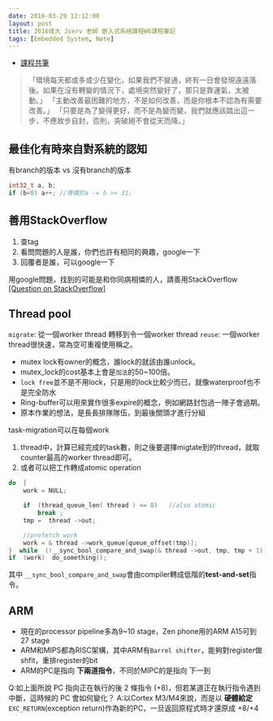 ```yaml
---
date: 2016-03-29 12:12:00
layout: post
title: 2016成大 Jserv 老師 嵌入式系統課程W6課程筆記
tags: [Embedded System, Note]
---
```


* [課程共筆](https://embedded2016.hackpad.com/Mar-29-2016--VJmq0R0ILi6)

> 「環境每天都或多或少在變化，如果我們不變通，終有一日會發現遠遠落後。如果在沒有轉變的情況下，處境突然變好了，那只是靠運氣，太被動。」
> 「主動改善最困難的地方，不是如何改善，而是你根本不認為有需要改善。」
> 「只要是為了變得更好，而不是為變而變，我們就應該踏出這一步，不應故步自封，否則，突破絕不會從天而降。」

<!--more-->

## 最佳化有時來自對系統的認知

有branch的版本 vs 沒有branch的版本
``` c
int32_t a, b;
if (b<0) a++; //等價於a -= b >> 31;
```

## 善用StackOverflow
1. 查tag
2. 看問問題的人是誰，你們也許有相同的興趣，google一下
3. 回覆者是誰，可以google一下

用google問題，找到的可能是和你同病相憐的人，請善用StackOverflow
[[Question on StackOverflow]](http://stackoverflow.com/questions/6297428/existing-threadpool-c-implementation)

## Thread pool
`migrate`: 從一個worker thread 轉移到令一個worker thread
`reuse`: 一個worker thread很快速，常為空可重複使用稱之。
* mutex lock有owner的概念，誰lock的就該由誰unlock。
* mutex_lock的cost基本上會是`加法`的50~100倍。
* `lock free`並不是不用lock，只是用的lock比較少而已，就像waterproof也不是完全防水
* Ring-buffer可以用來實作很多expire的概念，例如網路封包過一陣子會過期。
* 原本作業的想法，是長長排隊隊伍，到最後關頭才進行分組

task-migration可以在每個work
1. thread中，計算已經完成的task數，則之後要選擇migtate到的thread，就取counter最高的worker thread即可。
2. 或者可以把工作轉成atomic operation


``` c
do  {  
    work = NULL;  

    if  (thread_queue_len( thread ) <= 0)   //also atomic  
        break ;  
    tmp =  thread ->out;  

    //prefetch work  
    work = & thread ->work_queue[queue_offset(tmp)];  
}  while  (!__sync_bool_compare_and_swap(& thread ->out, tmp, tmp + 1));  
if  (work)  do_something();
```

其中 `__sync_bool_compare_and_swap`會由compiler轉成低階的**test-and-set**指令。

## ARM
* 現在的processor pipeline多為9~10 stage，Zen phone用的ARM A15可到27 stage
* ARM和MIPS都為RISC架構，其中ARM有`Barrel shifter`，能夠對register做shfit，重排register的bit
* ARM的PC是指向 **下兩道指令**，不同於MIPC的是指向 下一到

Q:如上面所說 PC 指向正在執行的後 2 條指令 (+8)，但若某道正在執行指令遇到中斷，這時候的 PC 會如何變化？
A:以Cortex M3/M4來說，而是以 **硬體給定** `EXC_RETURN`(exception return)作為新的PC，一旦返回原程式時才還原成 +8/+4
